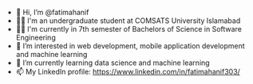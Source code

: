 - 👋 Hi, I’m @fatimahanif
- 👩‍🎓 I'm an undergraduate student at COMSATS University Islamabad
- 👩‍💻 I'm currently in 7th semester of Bachelors of Science in Software Engineering
- 👀 I’m interested in web development, mobile application development and machine learning
- 🌱 I’m currently learning data science and machine learning
- 📫 My LinkedIn profile: https://www.linkedin.com/in/fatimahanif303/

